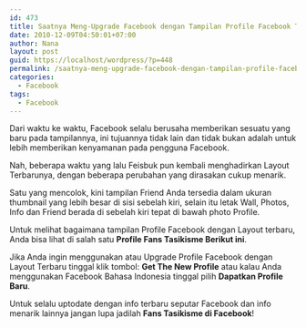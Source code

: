 ```yaml
---
id: 473
title: Saatnya Meng-Upgrade Facebook dengan Tampilan Profile Facebook TerBaru
date: 2010-12-09T04:50:01+07:00
author: Nana
layout: post
guid: https://localhost/wordpress/?p=448
permalink: /saatnya-meng-upgrade-facebook-dengan-tampilan-profile-facebook-terbaru/
categories:
  - Facebook
tags:
  - Facebook
---
```

<p style="text-align: left;">
  Dari waktu ke waktu, Facebook selalu berusaha memberikan sesuatu yang baru pada tampilannya, ini tujuannya tidak lain dan tidak bukan adalah untuk lebih memberikan kenyamanan pada pengguna Facebook.
</p>

<p style="text-align: left;">
  Nah, beberapa waktu yang lalu Feisbuk pun kembali menghadirkan Layout Terbarunya, dengan beberapa perubahan yang dirasakan cukup menarik.
</p>

<p style="text-align: left;">
  Satu yang mencolok, kini tampilan Friend Anda tersedia dalam ukuran thumbnail yang lebih besar di sisi sebelah kiri, selain itu letak Wall, Photos, Info dan Friend berada di sebelah kiri tepat di bawah photo Profile.
</p>

<p style="text-align: left;">
  Untuk melihat bagaimana tampilan Profile Facebook dengan Layout terbaru, Anda bisa lihat di salah satu <strong>Profile Fans Tasikisme Berikut ini</strong>.
</p>

<p style="text-align: left;">
  Jika Anda ingin menggunakan atau Upgrade Profile Facebook dengan Layout Terbaru tinggal klik tombol: <strong>Get The New Profile</strong> atau kalau Anda menggunakan Facebook Bahasa Indonesia tinggal pilih <strong>Dapatkan Profile Baru</strong>.
</p>

<p style="text-align: left;">
  Untuk selalu uptodate dengan info terbaru seputar Facebook dan info menarik lainnya jangan lupa jadilah <strong>Fans Tasikisme di Facebook</strong>!
</p>